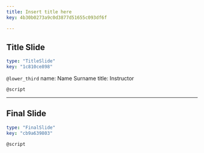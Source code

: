 ```yaml
---
title: Insert title here
key: 4b30b0273a9c0d3877d51655c093df6f

---
```

## Title Slide

```yaml
type: "TitleSlide"
key: "1c810ce898"
```

`@lower_third`
name: Name Surname
title: Instructor


`@script`



---
## Final Slide

```yaml
type: "FinalSlide"
key: "cb9a639803"
```

`@script`


